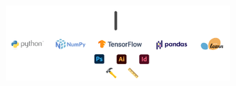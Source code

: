 <img style="display: block;" align="center" alt="GIF" src="https://github.com/maxvfischer/maxvfischer/blob/add-gif/images/banner_smaller.gif?raw=true" width="550"/>
<img style="display: block;" align="center" alt="GIF" src="https://github.com/maxvfischer/maxvfischer/blob/add-gif/images/framework_smaller.gif?raw=true" width="550"/>